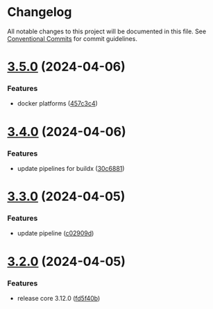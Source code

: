 # Changelog

All notable changes to this project will be documented in this file. See
[Conventional Commits](https://conventionalcommits.org) for commit guidelines.

# [3.5.0](https://github.com/ng-apimock/docker/compare/v3.4.0...v3.5.0) (2024-04-06)


### Features

* docker platforms ([457c3c4](https://github.com/ng-apimock/docker/commit/457c3c4ad614f5cf15f2967515f49606270cb5ac))

# [3.4.0](https://github.com/ng-apimock/docker/compare/v3.3.0...v3.4.0) (2024-04-06)


### Features

* update pipelines for buildx ([30c6881](https://github.com/ng-apimock/docker/commit/30c6881fe39413476e4f5512e93c6024043e857d))

# [3.3.0](https://github.com/ng-apimock/docker/compare/v3.2.0...v3.3.0) (2024-04-05)


### Features

* update pipeline ([c02909d](https://github.com/ng-apimock/docker/commit/c02909db6373e60aa5975849efc28766ad8402e1))

# [3.2.0](https://github.com/ng-apimock/docker/compare/v3.1.0...v3.2.0) (2024-04-05)


### Features

* release core 3.12.0 ([fd5f40b](https://github.com/ng-apimock/docker/commit/fd5f40b58b30894930bff6d813f2daa23a0639cb))
